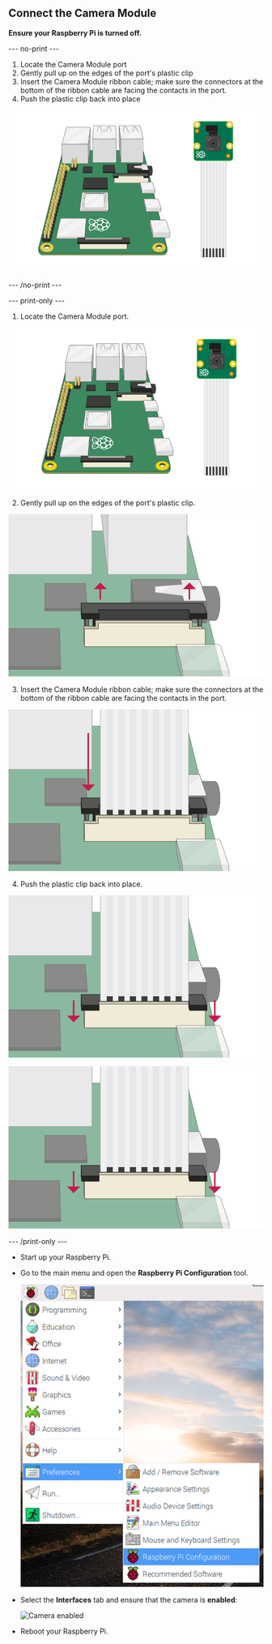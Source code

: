 ## Connect the Camera Module

**Ensure your Raspberry Pi is turned off.**

--- no-print ---

1. Locate the Camera Module port
2. Gently pull up on the edges of the port's plastic clip
3. Insert the Camera Module ribbon cable; make sure the connectors at the bottom of the ribbon cable are facing the contacts in the port.
4. Push the plastic clip back into place

![Animation of how to connect the Raspberry Pi Camera Module](images/connect-camera.gif)

--- /no-print ---

--- print-only ---

1. Locate the Camera Module port.

![raspberry pi and camera module](images/connect-camera1.png)

2. Gently pull up on the edges of the port's plastic clip.

![camera module port lifted up](images/connect-camera2.png)

3. Insert the Camera Module ribbon cable; make sure the connectors at the bottom of the ribbon cable are facing the contacts in the port.

![camera module ribbon cable inserted into port](images/connect-camera3.png)

4. Push the plastic clip back into place.

![camera module port pushed down](images/connect-camera4.png)

![camera module port pushed down](images/connect-camera4.png)

--- /print-only ---

- Start up your Raspberry Pi.

- Go to the main menu and open the **Raspberry Pi Configuration** tool.

    ![Raspberry Pi Configuration Tool](images/pi-configuration-menu.png)

- Select the **Interfaces** tab and ensure that the camera is **enabled**:

    ![Camera enabled](images/pi-configuration-interfaces-annotated.png)

- Reboot your Raspberry Pi.
